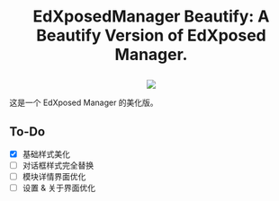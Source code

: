 # <p align="center">EdXposedManager Beautify: A Beautify Version of EdXposed Manager.</p>

<p align="center">
    <a href="">
        <img src="https://img.shields.io/badge/%E7%8A%B6%E6%80%81-%E9%9A%8F%E7%BC%98%E6%9B%B4%E6%96%B0%F0%9F%95%8A-brightgreen.svg">
    </a>
</p>

这是一个 EdXposed Manager 的美化版。
## To-Do
- [x] 基础样式美化
- [ ] 对话框样式完全替换
- [ ] 模块详情界面优化
- [ ] 设置 & 关于界面优化